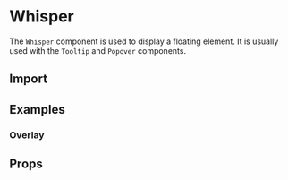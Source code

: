 # Whisper

The `Whisper` component is used to display a floating element. It is usually used with the `Tooltip` and `Popover` components.

## Import

<!--{include:(components/whisper/fragments/import.md)}-->

## Examples

### Overlay

<!--{include:`overlay.md`}-->

## Props

<!--{include:(components/whisper/en-US/props.md)}-->
<!--{include:(_common/types/placement-all.md)}-->

